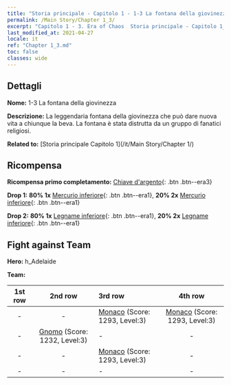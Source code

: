 ```yaml
---
title: "Storia principale - Capitolo 1 - 1-3 La fontana della giovinezza"
permalink: /Main Story/Chapter 1_3/
excerpt: "Capitolo 1 - 3. Era of Chaos  Storia principale - Capitolo 1_3. 1-3 La fontana della giovinezza"
last_modified_at: 2021-04-27
locale: it
ref: "Chapter 1_3.md"
toc: false
classes: wide
---
```


## Dettagli

 **Nome:** 1-3 La fontana della giovinezza

 **Descrizione:** La leggendaria fontana della giovinezza che può dare nuova vita a chiunque la beva. La fontana è stata distrutta da un gruppo di fanatici religiosi.

 **Related to:** [Storia principale Capitolo 1](/it/Main Story/Chapter 1/)

## Ricompensa

 **Ricompensa primo completamento:** [Chiave d'argento](/ItemsIT/con_693/){: .btn .btn--era3}

 **Drop 1:** **80% 1x** [Mercurio inferiore](/ItemsIT/mat_2/){: .btn .btn--era1}, **20% 2x** [Mercurio inferiore](/ItemsIT/mat_2/){: .btn .btn--era1}

 **Drop 2:** **80% 1x** [Legname inferiore](/ItemsIT/mat_1/){: .btn .btn--era1}, **20% 2x** [Legname inferiore](/ItemsIT/mat_1/){: .btn .btn--era1}


## Fight against Team
 **Hero:** h_Adelaide

 **Team:**


  | 1st row | 2nd row | 3rd row | 4th row |
  |:----:|:----:|:----|:----:|
  | - | - | [Monaco](/it/units/Monk/) (Score: 1293, Level:3)  | [Monaco](/it/units/Monk/) (Score: 1293, Level:3)  |
  | - | [Gnomo](/it/units/Dwarf/) (Score: 1232, Level:3)  | - | - |
  | - | - | [Monaco](/it/units/Monk/) (Score: 1293, Level:3)  | - |
  | - | - | - | - |


